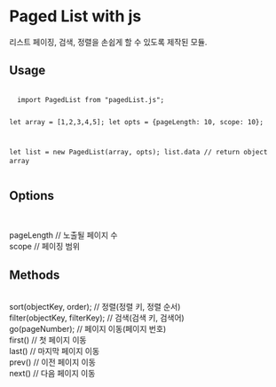 Paged List with js
============

리스트 페이징, 검색, 정렬을 손쉽게 할 수 있도록 제작된 모듈.

<h2>Usage</h2>
<pre>
  <code>
  import PagedList from "pagedList.js";
  
  let array = [1,2,3,4,5];
  let opts = {pageLength: 10, scope: 10};
  
  let list = new PagedList(array, opts);
  list.data // return object array
  </code>
</pre>

<h2>Options</h2><br>

pageLength // 노출될 페이지 수<br>
scope      // 페이징 범위<br>

<h2>Methods</h2><br>
sort(objectKey, order);           // 정렬(정렬 키, 정렬 순서)<br>
filter(objectKey, filterKey);     // 검색(검색 키, 검색어)<br>
go(pageNumber);                   // 페이지 이동(페이지 번호)<br>
first()                           // 첫 페이지 이동<br>
last()                            // 마지막 페이지 이동<br>
prev()                            // 이전 페이지 이동<br>
next()                            // 다음 페이지 이동<br>
